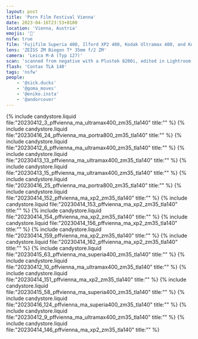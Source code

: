 ```yaml
---
layout: post
title: 'Porn Film Festival Vienna'
date: 2023-04-16T23:53+0100
location: 'Vienna, Austria'
emojis: '🔞'
nsfw: true
film: 'Fujifilm Superia 400, Ilford XP2 400, Kodak Ultramax 400, and Kodak Portra 800'
lens: 'ZEISS ZM Biogon T* 35mm f/2 ZM'
camera: 'Leica M-A (Typ 127)'
scan: 'scanned from negative with a Plustek 8200i, edited in Lightroom'
flash: 'Contax TLA 140'
tags: 'nsfw'
people: 
    - '@sick.ducks'
    - '@goma_moves'
    - '@eniko.insta'
    - '@andorcover'
---
```


{% include candystore.liquid file:"20230412_3_pffvienna_ma_ultramax400_zm35_tla140" title:"" %}
{% include candystore.liquid file:"20230416_24_pffvienna_ma_portra800_zm35_tla140" title:"" %}
{% include candystore.liquid file:"20230412_6_pffvienna_ma_ultramax400_zm35_tla140" title:"" %}
{% include candystore.liquid file:"20230413_13_pffvienna_ma_ultramax400_zm35_tla140" title:"" %}
{% include candystore.liquid file:"20230413_15_pffvienna_ma_ultramax400_zm35_tla140" title:"" %}
{% include candystore.liquid file:"20230416_25_pffvienna_ma_portra800_zm35_tla140" title:"" %}
{% include candystore.liquid file:"20230414_152_pffvienna_ma_xp2_zm35_tla140" title:"" %}
{% include candystore.liquid file:"20230414_153_pffvienna_ma_xp2_zm35_tla140" title:"" %}
{% include candystore.liquid file:"20230414_154_pffvienna_ma_xp2_zm35_tla140" title:"" %}
{% include candystore.liquid file:"20230414_156_pffvienna_ma_xp2_zm35_tla140" title:"" %}
{% include candystore.liquid file:"20230414_159_pffvienna_ma_xp2_zm35_tla140" title:"" %}
{% include candystore.liquid file:"20230414_162_pffvienna_ma_xp2_zm35_tla140" title:"" %}
{% include candystore.liquid file:"20230415_63_pffvienna_ma_superia400_zm35_tla140" title:"" %}
{% include candystore.liquid file:"20230412_10_pffvienna_ma_ultramax400_zm35_tla140" title:"" %}
{% include candystore.liquid file:"20230414_151_pffvienna_ma_xp2_zm35_tla140" title:"" %}
{% include candystore.liquid file:"20230415_58_pffvienna_ma_superia400_zm35_tla140" title:"" %}
{% include candystore.liquid file:"20230416_124_pffvienna_ma_superia400_zm35_tla140" title:"" %}
{% include candystore.liquid file:"20230412_9_pffvienna_ma_ultramax400_zm35_tla140" title:"" %}
{% include candystore.liquid file:"20230414_146_pffvienna_ma_xp2_zm35_tla140" title:"" %}